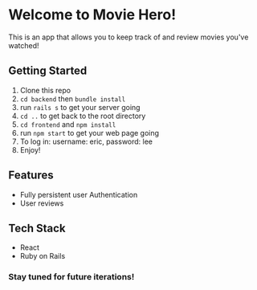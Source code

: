 # Welcome to Movie Hero! 

This is an app that allows you to keep track of and review movies you've watched! 

## Getting Started 

1. Clone this repo 
2. `cd backend` then `bundle install` 
3. run `rails s` to get your server going
4. `cd ..` to get back to the root directory
5. `cd frontend` and `npm install` 
6. run `npm start` to get your web page going 
7. To log in: username: eric, password: lee 
8. Enjoy!

## Features 
* Fully persistent user Authentication 
* User reviews 

## Tech Stack
* React 
* Ruby on Rails 

### Stay tuned for future iterations!
